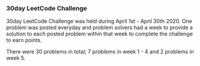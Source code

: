 ### 30day LeetCode Challenge

30day LeetCode Challenge was held during April 1st - April 30th 2020. One problem was posted everyday and problem solvers had a week to provide a solution to each posted problem within that week to complete the challenge to earn points.

There were 30 problems in total; 7 problems in week 1 - 4 and 2 problems in week 5. 